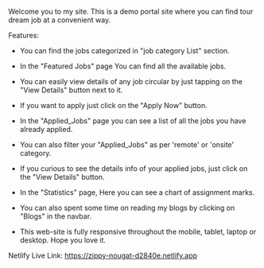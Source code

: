 Welcome you to my site.
This is a demo portal site where you can find tour dream job at a convenient way.

Features:
* You can find the jobs categorized in "job category List" section.

* In the "Featured Jobs" page You can find all the available jobs.
* You can easily view details of any job circular by just tapping on the "View Details" button next to it.
* If you want to apply just click on the "Apply Now" button.

* In the "Applied_Jobs" page you can see a list of all the jobs you have already applied. 
* You can also filter your "Applied_Jobs" as per 'remote' or 'onsite' category.
* If you curious to see the details info of your applied jobs, just click on the "View Details" button.

* In the "Statistics" page, Here you can see a chart of assignment marks.

* You can also spent some time on reading my blogs by clicking on "Blogs" in the navbar.

* This web-site is fully responsive throughout the mobile, tablet, laptop or desktop. Hope you love it.


Netlify Live Link:
https://zippy-nougat-d2840e.netlify.app